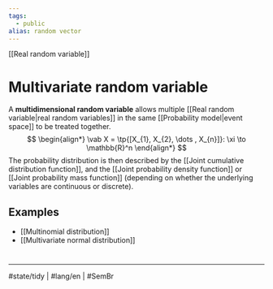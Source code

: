 ```yaml
---
tags:
  - public
alias: random vector
---
```

[[Real random variable]]
# Multivariate random variable

A **multidimensional random variable** allows multiple [[Real random variable|real random variables]] in the same [[Probability model|event space]] to be treated together.
$$
\begin{align*}
\vab X = \tp{[X_{1}, X_{2}, \dots , X_{n}]}: \xi \to \mathbb{R}^n
\end{align*}
$$
The probability distribution is then described by the [[Joint cumulative distribution function]], and the
[[Joint probability density function]] or [[Joint probability mass function]] (depending on whether the underlying variables are continuous or discrete).

## Examples

- [[Multinomial distribution]]
- [[Multivariate normal distribution]]

#
---
#state/tidy | #lang/en | #SemBr 